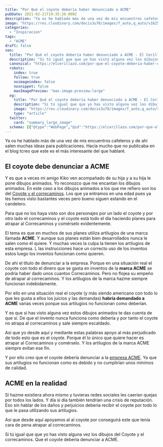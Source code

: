 ```yaml
---
title: "Por Qué el coyote debería haber denunciado a ACME"
pubDate: 2021-02-21T19:35:20.000Z
description: "Ya os he hablado más de una vez de mis encuentros cafeteros y de ahí salen muchas ideas para publicaciones. Hacía mucho que no publicaba en el blog tcreo que este es el más interesante del que hablaré. El coyote debe denunciar a ACME Y es que a veces mi amigo Kiko ven acompañado de&hellip;"
image: "https://res.cloudinary.com/decis3u78/images/f_auto,q_auto/v1625696356/Por-Que-el-coyote-deberia-haber-denunciado-a-ACME/Por-Que-el-coyote-deberia-haber-denunciado-a-ACME.jpg?_i=AA"
categories:
  - "Inspiracion"
tags:
  - "ACME"
draft: false
seo:
  title: "Por Qué el coyote debería haber denunciado a ACME - El Cerillazo"
  description: "Si tú igual que que yo has visto alguna vez los dibujos del Coyote y el correcaminos. Que el coyote deberia denunciar a ACME."
  canonical: "https://elcerillazo.com/por-que-el-coyote-deberia-haber-denunciado-a-acme/"
  robots:
    index: true
    follow: true
    noimageindex: false
    nosnippet: false
    maxImagePreview: "max-image-preview:large"
  og:
    title: "Por Qué el coyote debería haber denunciado a ACME - El Cerillazo"
    description: "Si tú igual que que yo has visto alguna vez los dibujos del Coyote y el correcaminos. Que el coyote deberia denunciar a ACME."
    image: "https://res.cloudinary.com/decis3u78/images/f_auto,q_auto/v1625696356/Por-Que-el-coyote-deberia-haber-denunciado-a-ACME/Por-Que-el-coyote-deberia-haber-denunciado-a-ACME.jpg?_i=AA"
    type: "article"
  twitter:
    card: "summary_large_image"
  schema: [{"@type":"WebPage","@id":"https://elcerillazo.com/por-que-el-coyote-deberia-haber-denunciado-a-acme/","url":"https://elcerillazo.com/por-que-el-coyote-deberia-haber-denunciado-a-acme/","name":"Por Qué el coyote debería haber denunciado a ACME - El Cerillazo","isPartOf":{"@id":"https://elcerillazo.com/#website"},"primaryImageOfPage":{"@id":"https://elcerillazo.com/por-que-el-coyote-deberia-haber-denunciado-a-acme/#primaryimage"},"image":{"@id":"https://elcerillazo.com/por-que-el-coyote-deberia-haber-denunciado-a-acme/#primaryimage"},"thumbnailUrl":"https://res.cloudinary.com/decis3u78/images/f_auto,q_auto/v1625696356/Por-Que-el-coyote-deberia-haber-denunciado-a-ACME/Por-Que-el-coyote-deberia-haber-denunciado-a-ACME.jpg?_i=AA","datePublished":"2021-02-21T20:35:20+00:00","dateModified":"2023-12-27T11:03:45+00:00","author":{"@id":"https://elcerillazo.com/#/schema/person/368d5b496aeaf077b307f248a72abcd9"},"description":"Si tú igual que que yo has visto alguna vez los dibujos del Coyote y el correcaminos. Que el coyote deberia denunciar a ACME.","breadcrumb":{"@id":"https://elcerillazo.com/por-que-el-coyote-deberia-haber-denunciado-a-acme/#breadcrumb"},"inLanguage":"es","potentialAction":[{"@type":"ReadAction","target":["https://elcerillazo.com/por-que-el-coyote-deberia-haber-denunciado-a-acme/"]}]},{"@type":"ImageObject","inLanguage":"es","@id":"https://elcerillazo.com/por-que-el-coyote-deberia-haber-denunciado-a-acme/#primaryimage","url":"https://res.cloudinary.com/decis3u78/images/f_auto,q_auto/v1625696356/Por-Que-el-coyote-deberia-haber-denunciado-a-ACME/Por-Que-el-coyote-deberia-haber-denunciado-a-ACME.jpg?_i=AA","contentUrl":"https://res.cloudinary.com/decis3u78/images/f_auto,q_auto/v1625696356/Por-Que-el-coyote-deberia-haber-denunciado-a-ACME/Por-Que-el-coyote-deberia-haber-denunciado-a-ACME.jpg?_i=AA","width":1200,"height":800,"caption":"Por Qué el coyote debería haber denunciado a ACME"},{"@type":"BreadcrumbList","@id":"https://elcerillazo.com/por-que-el-coyote-deberia-haber-denunciado-a-acme/#breadcrumb","itemListElement":[{"@type":"ListItem","position":1,"name":"Portada","item":"https://elcerillazo.com/"},{"@type":"ListItem","position":2,"name":"Por Qué el coyote debería haber denunciado a ACME"}]},{"@type":"WebSite","@id":"https://elcerillazo.com/#website","url":"https://elcerillazo.com/","name":"El Cerillazo","description":"De pequeño hacía hogueras y jugaba con cerillas","potentialAction":[{"@type":"SearchAction","target":{"@type":"EntryPoint","urlTemplate":"https://elcerillazo.com/?s={search_term_string}"},"query-input":{"@type":"PropertyValueSpecification","valueRequired":true,"valueName":"search_term_string"}}],"inLanguage":"es"},{"@type":"Person","@id":"https://elcerillazo.com/#/schema/person/368d5b496aeaf077b307f248a72abcd9","name":"montywp","url":"https://elcerillazo.com/author/montywp/"}]
---
```


Ya os he hablado más de una vez de mis encuentros cafeteros y de ahí salen muchas ideas para publicaciones. Hacía mucho que no publicaba en el blog tcreo que este es el más interesante del que hablaré.

## El coyote debe denunciar a ACME

Y es que a veces mi amigo Kiko ven acompañado de su hija y a su hija le pone dibujos animados. Yo reconozco que me encantan los dibujos animados. En este caso a los dibujos animados a los que me refiero son los del [Coyote y el correcaminos](https://es.wikipedia.org/wiki/El_Coyote_y_el_Correcaminos). Los que ya entramos en una edad pues ya les hemos visto bastantes veces pero bueno siguen estando en el candelero.

Para que no los haya visto son dos personajes por un lado el coyote y por otro lado el correcaminos y el coyote está todo el día haciendo planes para atrapar al Correcaminos y comérselo evidentemente.

El tema es que en muchos de sus planes utiliza artilugios de una marca llamada **ACME**. Y aunque sus planes están bien desarrollados nunca le salen como él quiere. Y muchas veces la culpa la tienen los artilugios de esta empresa. L las instrucciones hace un correcto uso de los inventos estos luego los inventos funcionan como quieren.

De ahí el título de denunciar a la empresa. Porque en una situación real el coyote con todo el dinero que se gasta en inventos de la **marca ACME** se podría haber dado unos cuantos Correcaminos. Pero no flojea su empeño de atrapar al correcaminos. Y los artilugios de la marca hazme siempre funcionan indebidamente.

Por ello en una situación real el coyote (y más siendo americano con todo lo que les gusta a ellos los juicios y las demandas) **habría demandado a ACME** varias veces porque sus artilugios no funcionan como deberían.

Y es que si has visto alguna vez estos dibujos animados te das cuenta de que sí. De que el invento nunca funciona como debería y por tanto el coyote no atrapa al correcaminos y sale siempre escaldado.

Así que yo desde aquí y mediante estas palabras apoyo al más perjudicado de todo esto que es el coyote. Porque él lo único que quiere hacer es atrapar al Correcaminos y comérselo. Y los artilugios de la marca ACME siempre evitan ese fin.

Y por ello creo que el coyote debería denunciar a la [empresa ACME](https://es.wikipedia.org/wiki/Corporaci%C3%B3n_Acme). Ya que sus artilugios no funcionan como es debido y no cumplirían unos mínimos de calidad.

## ACME en la realidad

Sí hazme existiera ahora mismo y tuvieras redes sociales les caerían quejas por todos los lados. Y día si día también tendrían una crisis de reputación. Eso sin hablar de los daños y perjuicios debería recibir el coyote por todo lo que le pasa utilizando sus artilugios.

Así que desde aquí apoyamos al al coyote por conseguirá este que tenía cara de pena atrapar al correcaminos.

Si tú igual que que yo has visto alguna vez los dibujos del Coyote y el correcaminos. Que el coyote deberia denunciar a ACME.